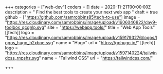 +++
categories = ["web-dev"]
coders = []
date = 2020-11-21T00:00:00Z
description = " Find the best tools to create your next web app "
draft = true
github = ["https://github.com/samrobbins85/tech-to-use"]
image = "https://res.cloudinary.com/samrobbins/image/upload/v1606046822/day9-toolbox_qcgnlp.svg"
site = "https://webapp.tools/"
title = "Web App Tools"
[[tech]]
logo = "https://res.cloudinary.com/samrobbins/image/upload/v1591793276/logos/logos_hugo_h2xbne.svg"
name = "Hugo"
url = "https://gohugo.io/"
[[tech]]
logo = "https://res.cloudinary.com/samrobbins/image/upload/v1597140224/tailwindcss_rnpshz.svg"
name = "Tailwind CSS"
url = "https://tailwindcss.com/"

+++
